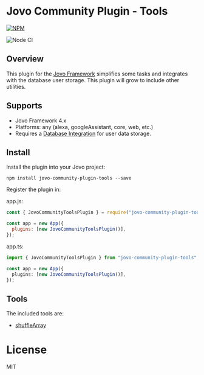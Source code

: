 # Jovo Community Plugin - Tools

[![NPM](https://nodei.co/npm/jovo-community-plugin-tools.png)](https://nodei.co/npm/jovo-community-plugin-tools/)

![Node CI](https://github.com/jovo-community/jovo-community-plugin-tools/workflows/Build/badge.svg)

## Overview

This plugin for the [Jovo Framework](https://github.com/jovotech/jovo-framework) simplifies some tasks and integrates with the database user storage. This plugin will grow to include other utilities.

## Supports

- Jovo Framework 4.x
- Platforms: any (alexa, googleAssistant, core, web, etc.)
- Requires a [Database Integration](https://www.jovo.tech/docs/databases) for user data storage.

## Install

Install the plugin into your Jovo project:

`npm install jovo-community-plugin-tools --save`

Register the plugin in:

app.js:

```javascript
const { JovoCommunityToolsPlugin } = require("jovo-community-plugin-tools");

const app = new App({
  plugins: [new JovoCommunityToolsPlugin()],
});
```

app.ts:

```typescript
import { JovoCommunityToolsPlugin } from "jovo-community-plugin-tools";

const app = new App({
  plugins: [new JovoCommunityToolsPlugin()],
});
```

## Tools

The included tools are:

- [shuffleArray](./src/tools/docs/README.md)

# License

MIT